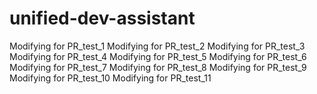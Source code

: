 # unified-dev-assistant

Modifying for PR_test_1
Modifying for PR_test_2
Modifying for PR_test_3
Modifying for PR_test_4
Modifying for PR_test_5
Modifying for PR_test_6
Modifying for PR_test_7
Modifying for PR_test_8
Modifying for PR_test_9
Modifying for PR_test_10
Modifying for PR_test_11
